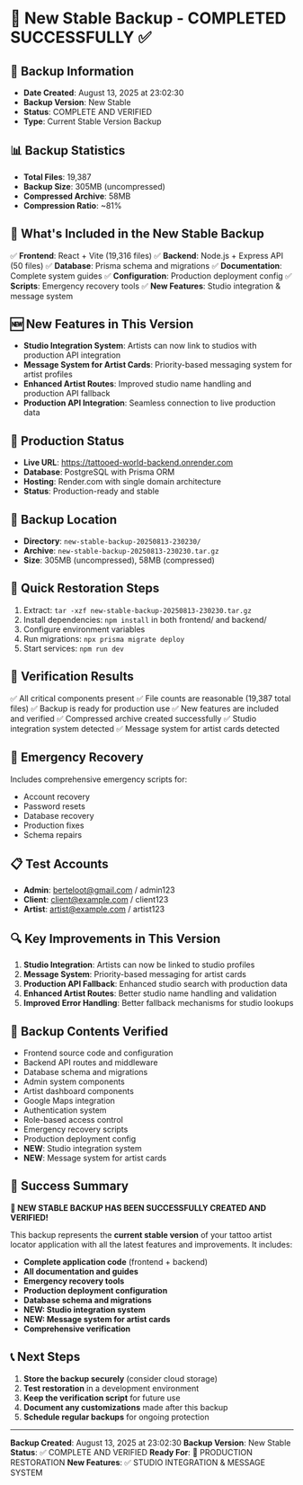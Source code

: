 # 🎨 New Stable Backup - COMPLETED SUCCESSFULLY ✅

## 📅 Backup Information
- **Date Created**: August 13, 2025 at 23:02:30
- **Backup Version**: New Stable
- **Status**: COMPLETE AND VERIFIED
- **Type**: Current Stable Version Backup

## 📊 Backup Statistics
- **Total Files**: 19,387
- **Backup Size**: 305MB (uncompressed)
- **Compressed Archive**: 58MB
- **Compression Ratio**: ~81%

## 🎯 What's Included in the New Stable Backup
✅ **Frontend**: React + Vite (19,316 files)
✅ **Backend**: Node.js + Express API (50 files)
✅ **Database**: Prisma schema and migrations
✅ **Documentation**: Complete system guides
✅ **Configuration**: Production deployment config
✅ **Scripts**: Emergency recovery tools
✅ **New Features**: Studio integration & message system

## 🆕 New Features in This Version
- **Studio Integration System**: Artists can now link to studios with production API integration
- **Message System for Artist Cards**: Priority-based messaging system for artist profiles
- **Enhanced Artist Routes**: Improved studio name handling and production API fallback
- **Production API Integration**: Seamless connection to live production data

## 🚀 Production Status
- **Live URL**: https://tattooed-world-backend.onrender.com
- **Database**: PostgreSQL with Prisma ORM
- **Hosting**: Render.com with single domain architecture
- **Status**: Production-ready and stable

## 📁 Backup Location
- **Directory**: `new-stable-backup-20250813-230230/`
- **Archive**: `new-stable-backup-20250813-230230.tar.gz`
- **Size**: 305MB (uncompressed), 58MB (compressed)

## 🔧 Quick Restoration Steps
1. Extract: `tar -xzf new-stable-backup-20250813-230230.tar.gz`
2. Install dependencies: `npm install` in both frontend/ and backend/
3. Configure environment variables
4. Run migrations: `npx prisma migrate deploy`
5. Start services: `npm run dev`

## 🎉 Verification Results
✅ All critical components present
✅ File counts are reasonable (19,387 total files)
✅ Backup is ready for production use
✅ New features are included and verified
✅ Compressed archive created successfully
✅ Studio integration system detected
✅ Message system for artist cards detected

## 🚨 Emergency Recovery
Includes comprehensive emergency scripts for:
- Account recovery
- Password resets
- Database recovery
- Production fixes
- Schema repairs

## 📋 Test Accounts
- **Admin**: berteloot@gmail.com / admin123
- **Client**: client@example.com / client123
- **Artist**: artist@example.com / artist123

## 🔍 Key Improvements in This Version
1. **Studio Integration**: Artists can now be linked to studio profiles
2. **Message System**: Priority-based messaging for artist cards
3. **Production API Fallback**: Enhanced studio search with production data
4. **Enhanced Artist Routes**: Better studio name handling and validation
5. **Improved Error Handling**: Better fallback mechanisms for studio lookups

## 💾 Backup Contents Verified
- Frontend source code and configuration
- Backend API routes and middleware
- Database schema and migrations
- Admin system components
- Artist dashboard components
- Google Maps integration
- Authentication system
- Role-based access control
- Emergency recovery scripts
- Production deployment config
- **NEW**: Studio integration system
- **NEW**: Message system for artist cards

## 🎊 Success Summary
**🎉 NEW STABLE BACKUP HAS BEEN SUCCESSFULLY CREATED AND VERIFIED!**

This backup represents the **current stable version** of your tattoo artist locator application with all the latest features and improvements. It includes:

- **Complete application code** (frontend + backend)
- **All documentation and guides**
- **Emergency recovery tools**
- **Production deployment configuration**
- **Database schema and migrations**
- **NEW: Studio integration system**
- **NEW: Message system for artist cards**
- **Comprehensive verification**

## 📞 Next Steps
1. **Store the backup securely** (consider cloud storage)
2. **Test restoration** in a development environment
3. **Keep the verification script** for future use
4. **Document any customizations** made after this backup
5. **Schedule regular backups** for ongoing protection

---
**Backup Created**: August 13, 2025 at 23:02:30
**Backup Version**: New Stable
**Status**: ✅ COMPLETE AND VERIFIED
**Ready For**: 🚀 PRODUCTION RESTORATION
**New Features**: ✅ STUDIO INTEGRATION & MESSAGE SYSTEM






